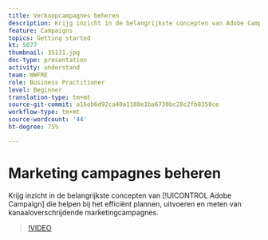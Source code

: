 ```yaml
---
title: Verkoopcampagnes beheren
description: Krijg inzicht in de belangrijkste concepten van Adobe Campaign die helpen bij het efficiënt plannen, uitvoeren en meten van kanaaloverschrijdende marketingcampagnes.
feature: Campaigns
topics: Getting started
kt: 5077
thumbnail: 35131.jpg
doc-type: presentation
activity: understand
team: WWFRE
role: Business Practitioner
level: Beginner
translation-type: tm+mt
source-git-commit: a16eb6d92ca40a1188e1ba6730bc28c2fb8358ce
workflow-type: tm+mt
source-wordcount: '44'
ht-degree: 75%

---
```



# Marketing campagnes beheren

Krijg inzicht in de belangrijkste concepten van [!UICONTROL Adobe Campaign] die helpen bij het efficiënt plannen, uitvoeren en meten van kanaaloverschrijdende marketingcampagnes.

>[!VIDEO](https://video.tv.adobe.com/v/35131?quality=12)
